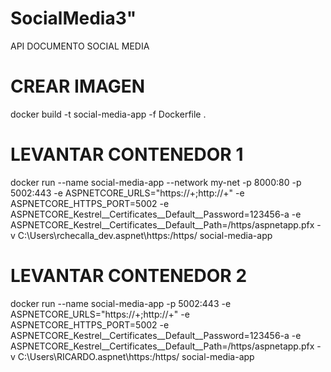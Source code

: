 # SocialMedia3" 
API DOCUMENTO SOCIAL MEDIA

# CREAR IMAGEN
docker build -t social-media-app -f Dockerfile .

# LEVANTAR CONTENEDOR 1
docker run --name social-media-app --network my-net -p 8000:80 -p 5002:443 -e ASPNETCORE_URLS="https://+;http://+" -e ASPNETCORE_HTTPS_PORT=5002 -e ASPNETCORE_Kestrel__Certificates__Default__Password=123456-a -e ASPNETCORE_Kestrel__Certificates__Default__Path=/https/aspnetapp.pfx -v C:\Users\rchecalla_dev\.aspnet\https:/https/ social-media-app

# LEVANTAR CONTENEDOR 2
 docker run --name social-media-app -p 5002:443 -e ASPNETCORE_URLS="https://+;http://+" -e ASPNETCORE_HTTPS_PORT=5002 -e ASPNETCORE_Kestrel__Certificates__Default__Password=123456-a -e ASPNETCORE_Kestrel__Certificates__Default__Path=/https/aspnetapp.pfx -v C:\Users\RICARDO\.aspnet\https:/https/ social-media-app